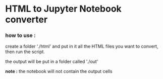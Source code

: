 # HTML to Jupyter Notebook converter

### how to use :
create a folder './html' and put in it all the HTML files you want to convert, then run the script.

the output will be put in a folder called './out'

**note :** the notebook will not contain the output cells   